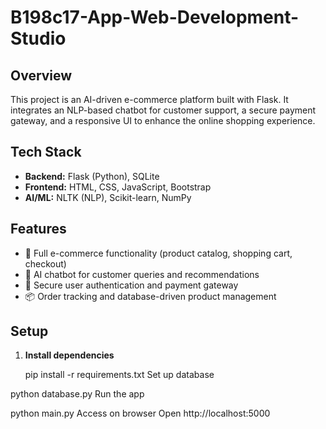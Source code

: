 # B198c17-App-Web-Development-Studio

## Overview
This project is an AI-driven e-commerce platform built with Flask. It integrates an NLP-based chatbot for customer support, a secure payment gateway, and a responsive UI to enhance the online shopping experience.

## Tech Stack
- **Backend:** Flask (Python), SQLite
- **Frontend:** HTML, CSS, JavaScript, Bootstrap
- **AI/ML:** NLTK (NLP), Scikit-learn, NumPy

## Features
- 🛒 Full e-commerce functionality (product catalog, shopping cart, checkout)
- 🤖 AI chatbot for customer queries and recommendations
- 🔐 Secure user authentication and payment gateway
- 📦 Order tracking and database-driven product management

## Setup
1. **Install dependencies**  

   pip install -r requirements.txt
Set up database

python database.py
Run the app

python main.py
Access on browser
Open http://localhost:5000
